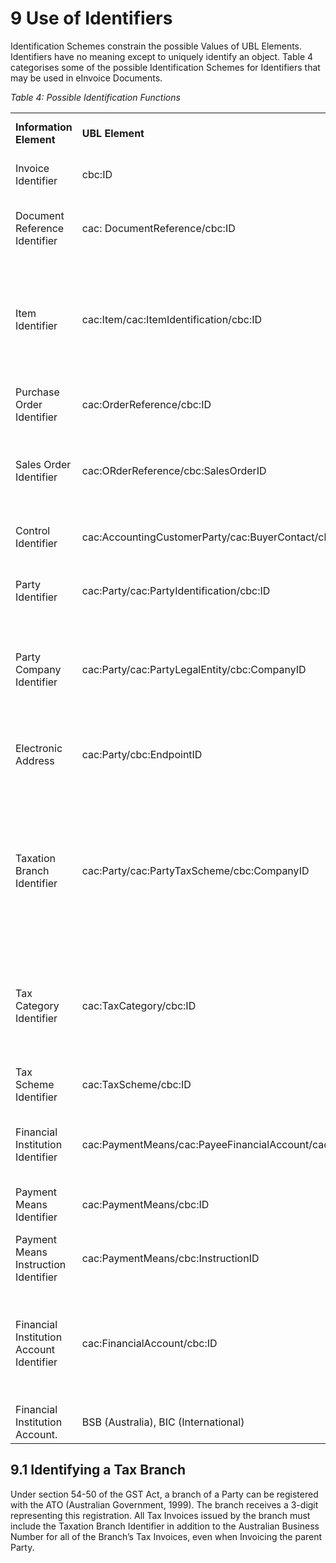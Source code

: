 # 9 Use of Identifiers 

Identification Schemes constrain the possible Values of UBL Elements. Identifiers have no meaning except to uniquely identify an object. Table 4 categorises some of the possible Identification Schemes for Identifiers that may be used in eInvoice Documents. 

*Table 4: Possible Identification Functions*

| | | | |
| --- |------- | --- |------- |
**Information Element** |**UBL Element**|**Definition**| **Possible Identification Schemes**| 
Invoice Identifier | cbc:ID | The Identifier for the Invoice. | Issued by Supplier |
Document Reference Identifier | cac: DocumentReference/cbc:ID | An Identifiers for the referenced Document. | Issued by Document creator. |
Item Identifier | cac:Item/cac:ItemIdentification/cbc:ID | An Identifier for an Item | May be issued by Supplier, Buyer, manufacturer or issued by a third Party (e.g. a GTIN from GS1). |
Purchase Order Identifier | cac:OrderReference/cbc:ID | An Identifier for a Purchase Order | Issued by the Buyer. | 
Sales Order Identifier | cac:ORderReference/cbc:SalesOrderID | An Identifier for a Purchase Order, assigned by the Seller | Issued by the Supplier. | 
Control Identifier | cac:AccountingCustomerParty/cac:BuyerContact/cbc:ID | An Identifier for this contact | Mutually agreed by trading partners. |
Party Identifier | cac:Party/cac:PartyIdentification/cbc:ID | An Identifier for this Contact. | Mutually agreed by trading partners. | 
Party Company Identifier | cac:Party/cac:PartyLegalEntity/cbc:CompanyID | An identifier for the party as registered within a business registration scheme. | Australian Business Number (ABN) issued by ABR (Australia) |
Electronic Address | cac:Party/cbc:EndpointID | An Identifier for the end point of the routing Service. | Issued by the Service Provider. |
Taxation Branch Identifier | cac:Party/cac:PartyTaxScheme/cbc:CompanyID | An Identifier for the registered Branch of a Party that supplements the ABN as required for Tax reporting purposes (See 9.1, page 51). | A 3-digit value issued by the ATO (Australia. |
Tax Category Identifier | cac:TaxCategory/cbc:ID | An Identifier for a Tax Category | Issued by accounting software providers (Simpler BAS programme may provide these). |
Tax Scheme Identifier | cac:TaxScheme/cbc:ID | An Identifier for this Taxation Scheme. | Issued by the Austrlaian Taxation Office. |
Financial Institution Identifier |cac:PaymentMeans/cac:PayeeFinancialAccount/cac:FinancialInstitutionBranch | The office holding the Financial Institution Account. | BSB (Australia), BIC (International) | 
Payment Means Identifier | cac:PaymentMeans/cbc:ID | An Identifier for a means of payment. | Mutually agreed by trading partners. |
Payment Means Instruction Identifier | cac:PaymentMeans/cbc:InstructionID | An Identifier for a payment instruction. | Issued by the Financial Institution. |
Financial Institution Account Identifier | cac:FinancialAccount/cbc:ID | The Identifier for this Financial Account for example, the bank account number. | Account Number (Australia), IBAN (International) |
Financial Institution Account. | BSB (Australia), BIC (International) |

## 9.1 Identifying a Tax Branch 

Under section 54-50 of the GST Act, a branch of a Party can be registered with the ATO (Australian Government, 1999). The branch receives a 3-digit representing this registration. All Tax Invoices issued by the branch must include the Taxation Branch Identifier in addition to the Australian Business Number for all of the Branch’s Tax Invoices, even when Invoicing the parent Party. 
